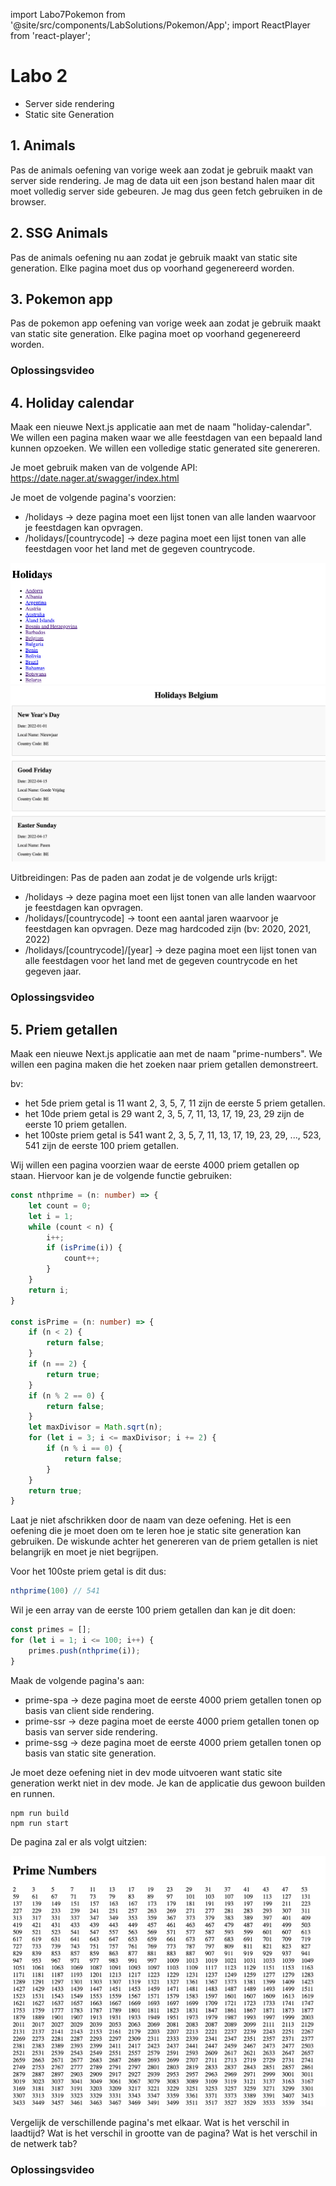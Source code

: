 import Labo7Pokemon from '@site/src/components/LabSolutions/Pokemon/App';
import ReactPlayer from 'react-player';

# Labo 2

- Server side rendering
- Static site Generation

## 1. Animals 

Pas de animals oefening van vorige week aan zodat je gebruik maakt van server side rendering. Je mag de data uit een json bestand halen maar dit moet volledig server side gebeuren. Je mag dus geen fetch gebruiken in de browser.

## 2. SSG Animals

Pas de animals oefening nu aan zodat je gebruik maakt van static site generation. Elke pagina moet dus op voorhand gegenereerd worden. 

## 3. Pokemon app

Pas de pokemon app oefening van vorige week aan zodat je gebruik maakt van static site generation. Elke pagina moet op voorhand gegenereerd worden.

### Oplossingsvideo

<ReactPlayer controls url='https://youtu.be/eSIWPAkEIio'/>
<ReactPlayer controls url='https://youtu.be/8uvegPrBS9c'/>

## 4. Holiday calendar

Maak een nieuwe Next.js applicatie aan met de naam "holiday-calendar". We willen een pagina maken waar we alle feestdagen van een bepaald land kunnen opzoeken. We willen een volledige static generated site genereren.

Je moet gebruik maken van de volgende API: https://date.nager.at/swagger/index.html

Je moet de volgende pagina's voorzien:
- /holidays -> deze pagina moet een lijst tonen van alle landen waarvoor je feestdagen kan opvragen. 
- /holidays/[countrycode] -> deze pagina moet een lijst tonen van alle feestdagen voor het land met de gegeven countrycode.

![](../../images/holidays_1.png)
![](../../images/holidays_2.png)

Uitbreidingen:
Pas de paden aan zodat je de volgende urls krijgt:
- /holidays -> deze pagina moet een lijst tonen van alle landen waarvoor je feestdagen kan opvragen.
- /holidays/[countrycode] -> toont een aantal jaren waarvoor je feestdagen kan opvragen. Deze mag hardcoded zijn (bv: 2020, 2021, 2022)
- /holidays/[countrycode]/[year] -> deze pagina moet een lijst tonen van alle feestdagen voor het land met de gegeven countrycode en het gegeven jaar.

### Oplossingsvideo

<ReactPlayer controls url='https://youtu.be/zC7vvHwLhjY'/>

## 5. Priem getallen

Maak een nieuwe Next.js applicatie aan met de naam "prime-numbers". We willen een pagina maken die het zoeken naar priem getallen demonstreert. 

bv: 
- het 5de priem getal is 11 want 2, 3, 5, 7, 11 zijn de eerste 5 priem getallen.
- het 10de priem getal is 29 want 2, 3, 5, 7, 11, 13, 17, 19, 23, 29 zijn de eerste 10 priem getallen.
- het 100ste priem getal is 541 want 2, 3, 5, 7, 11, 13, 17, 19, 23, 29, ..., 523, 541 zijn de eerste 100 priem getallen.

Wij willen een pagina voorzien waar de eerste 4000 priem getallen op staan. Hiervoor kan je de volgende functie gebruiken: 

```ts
const nthprime = (n: number) => {
    let count = 0;
    let i = 1;
    while (count < n) {
        i++;
        if (isPrime(i)) {
            count++;
        }
    }
    return i;
}

const isPrime = (n: number) => {
    if (n < 2) {
        return false;
    }
    if (n == 2) {
        return true;
    }
    if (n % 2 == 0) {
        return false;
    }
    let maxDivisor = Math.sqrt(n);
    for (let i = 3; i <= maxDivisor; i += 2) {
        if (n % i == 0) {
            return false;
        }
    }
    return true;
}
```

Laat je niet afschrikken door de naam van deze oefening. Het is een oefening die je moet doen om te leren hoe je static site generation kan gebruiken. De wiskunde achter het genereren van de priem getallen is niet belangrijk en moet je niet begrijpen.

Voor het 100ste priem getal is dit dus:

```ts
nthprime(100) // 541
```

Wil je een array van de eerste 100 priem getallen dan kan je dit doen:

```ts
const primes = [];
for (let i = 1; i <= 100; i++) {
    primes.push(nthprime(i));
}
```

Maak de volgende pagina's aan:
- prime-spa -> deze pagina moet de eerste 4000 priem getallen tonen op basis van client side rendering. 
- prime-ssr -> deze pagina moet de eerste 4000 priem getallen tonen op basis van server side rendering.
- prime-ssg -> deze pagina moet de eerste 4000 priem getallen tonen op basis van static site generation.

Je moet deze oefening niet in dev mode uitvoeren want static site generation werkt niet in dev mode. Je kan de applicatie dus gewoon builden en runnen.

```
npm run build
npm run start
```

De pagina zal er als volgt uitzien: 

![Prime images](../../images/prime.png)

Vergelijk de verschillende pagina's met elkaar. Wat is het verschil in laadtijd? Wat is het verschil in grootte van de pagina? Wat is het verschil in de netwerk tab? 

### Oplossingsvideo

<ReactPlayer controls url='https://youtu.be/CDB9M6O8_ug'/>

